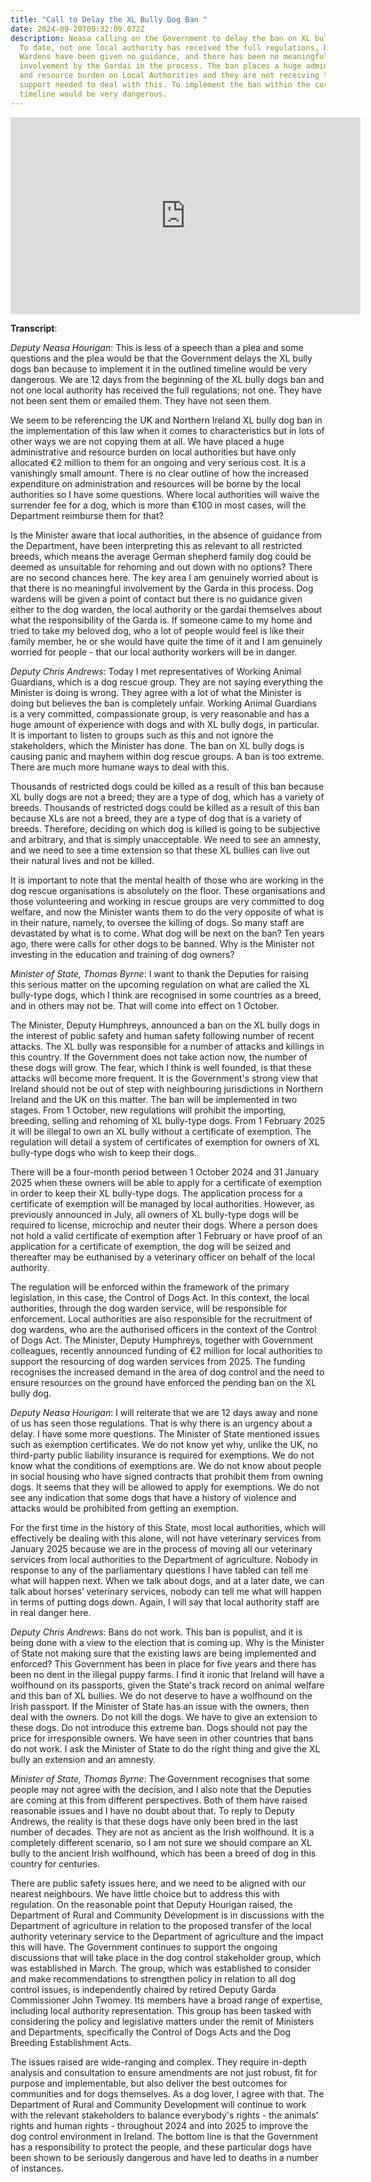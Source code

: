 ```yaml
---
title: "Call to Delay the XL Bully Dog Ban "
date: 2024-09-20T09:32:09.072Z
description: Neasa calling on the Government to delay the ban on XL bully dogs.
  To date, not one local authority has received the full regulations, Dog
  Wardens have been given no guidance, and there has been no meaningful
  involvement by the Gardaí in the process. The ban places a huge administrative
  and resource burden on Local Authorities and they are not receiving the
  support needed to deal with this. To implement the ban within the current
  timeline would be very dangerous.
---
```

<iframe width="560" height="315" src="https://www.youtube.com/embed/kvnaHGnbtXQ?si=fSvNCAhRzXayazP6" title="YouTube video player" frameborder="0" allow="accelerometer; autoplay; clipboard-write; encrypted-media; gyroscope; picture-in-picture; web-share" referrerpolicy="strict-origin-when-cross-origin" allowfullscreen></iframe>

**Transcript**:

*Deputy Neasa Hourigan*: This is less of a speech than a plea and some questions and the plea would be that the Government delays the XL bully dogs ban because to implement it in the outlined timeline would be very dangerous. We are 12 days from the beginning of the XL bully dogs ban and not one local authority has received the full regulations; not one. They have not been sent them or emailed them. They have not seen them.

We seem to be referencing the UK and Northern Ireland XL bully dog ban in the implementation of this law when it comes to characteristics but in lots of other ways we are not copying them at all. We have placed a huge administrative and resource burden on local authorities but have only allocated €2 million to them for an ongoing and very serious cost. It is a vanishingly small amount. There is no clear outline of how the increased expenditure on administration and resources will be borne by the local authorities so I have some questions. Where local authorities will waive the surrender fee for a dog, which is more than €100 in most cases, will the Department reimburse them for that?

Is the Minister aware that local authorities, in the absence of guidance from the Department, have been interpreting this as relevant to all restricted breeds, which means the average German shepherd family dog could be deemed as unsuitable for rehoming and out down with no options? There are no second chances here. The key area I am genuinely worried about is that there is no meaningful involvement by the Garda in this process. Dog wardens will be given a point of contact but there is no guidance given either to the dog warden, the local authority or the gardaí themselves about what the responsibility of the Garda is. If someone came to my home and tried to take my beloved dog, who a lot of people would feel is like their family member, he or she would have quite the time of it and I am genuinely worried for people - that our local authority workers will be in danger.

*Deputy Chris Andrews*: Today I met representatives of Working Animal Guardians, which is a dog rescue group. They are not saying everything the Minister is doing is wrong. They agree with a lot of what the Minister is doing but believes the ban is completely unfair. Working Animal Guardians is a very committed, compassionate group, is very reasonable and has a huge amount of experience with dogs and with XL bully dogs, in particular. It is important to listen to groups such as this and not ignore the stakeholders, which the Minister has done. The ban on XL bully dogs is causing panic and mayhem within dog rescue groups. A ban is too extreme. There are much more humane ways to deal with this.

Thousands of restricted dogs could be killed as a result of this ban because XL bully dogs are not a breed; they are a type of dog, which has a variety of breeds. Thousands of restricted dogs could be killed as a result of this ban because XLs are not a breed, they are a type of dog that is a variety of breeds. Therefore, deciding on which dog is killed is going to be subjective and arbitrary, and that is simply unacceptable. We need to see an amnesty, and we need to see a time extension so that these XL bullies can live out their natural lives and not be killed.

It is important to note that the mental health of those who are working in the dog rescue organisations is absolutely on the floor. These organisations and those volunteering and working in rescue groups are very committed to dog welfare, and now the Minister wants them to do the very opposite of what is in their nature, namely, to oversee the killing of dogs. So many staff are devastated by what is to come. What dog will be next on the ban? Ten years ago, there were calls for other dogs to be banned. Why is the Minister not investing in the education and training of dog owners?

*Minister of State, Thomas Byrne*: I want to thank the Deputies for raising this serious matter on the upcoming regulation on what are called the XL bully-type dogs, which I think are recognised in some countries as a breed, and in others may not be. That will come into effect on 1 October.

The Minister, Deputy Humphreys, announced a ban on the XL bully dogs in the interest of public safety and human safety following number of recent attacks. The XL bully was responsible for a number of attacks and killings in this country. If the Government does not take action now, the number of these dogs will grow. The fear, which I think is well founded, is that these attacks will become more frequent. It is the Government's strong view that Ireland should not be out of step with neighbouring jurisdictions in Northern Ireland and the UK on this matter. The ban will be implemented in two stages. From 1 October, new regulations will prohibit the importing, breeding, selling and rehoming of XL bully-type dogs. From 1 February 2025 it will be illegal to own an XL bully without a certificate of exemption. The regulation will detail a system of certificates of exemption for owners of XL bully-type dogs who wish to keep their dogs.

There will be a four-month period between 1 October 2024 and 31 January 2025 when these owners will be able to apply for a certificate of exemption in order to keep their XL bully-type dogs. The application process for a certificate of exemption will be managed by local authorities. However, as previously announced in July, all owners of XL bully-type dogs will be required to license, microchip and neuter their dogs. Where a person does not hold a valid certificate of exemption after 1 February or have proof of an application for a certificate of exemption, the dog will be seized and thereafter may be euthanised by a veterinary officer on behalf of the local authority.

The regulation will be enforced within the framework of the primary legislation, in this case, the Control of Dogs Act. In this context, the local authorities, through the dog warden service, will be responsible for enforcement. Local authorities are also responsible for the recruitment of dog wardens, who are the authorised officers in the context of the Control of Dogs Act. The Minister, Deputy Humphreys, together with Government colleagues, recently announced funding of €2 million for local authorities to support the resourcing of dog warden services from 2025. The funding recognises the increased demand in the area of dog control and the need to ensure resources on the ground have enforced the pending ban on the XL bully dog.

*Deputy Neasa Hourigan*: I will reiterate that we are 12 days away and none of us has seen those regulations. That is why there is an urgency about a delay. I have some more questions. The Minister of State mentioned issues such as exemption certificates. We do not know yet why, unlike the UK, no third-party public liability insurance is required for exemptions. We do not know what the conditions of exemptions are. We do not know about people in social housing who have signed contracts that prohibit them from owning dogs. It seems that they will be allowed to apply for exemptions. We do not see any indication that some dogs that have a history of violence and attacks would be prohibited from getting an exemption.

For the first time in the history of this State, most local authorities, which will effectively be dealing with this alone, will not have veterinary services from January 2025 because we are in the process of moving all our veterinary services from local authorities to the Department of agriculture. Nobody in response to any of the parliamentary questions I have tabled can tell me what will happen next. When we talk about dogs, and at a later date, we can talk about horses’ veterinary services, nobody can tell me what will happen in terms of putting dogs down. Again, I will say that local authority staff are in real danger here.

*Deputy Chris Andrews*: Bans do not work. This ban is populist, and it is being done with a view to the election that is coming up. Why is the Minister of State not making sure that the existing laws are being implemented and enforced? This Government has been in place for five years and there has been no dent in the illegal puppy farms. I find it ironic that Ireland will have a wolfhound on its passports, given the State's track record on animal welfare and this ban of XL bullies. We do not deserve to have a wolfhound on the Irish passport. If the Minister of State has an issue with the owners, then deal with the owners. Do not kill the dogs. We have to give an extension to these dogs. Do not introduce this extreme ban. Dogs should not pay the price for irresponsible owners. We have seen in other countries that bans do not work. I ask the Minister of State to do the right thing and give the XL bully an extension and an amnesty.

*Minister of State, Thomas Byrne*: The Government recognises that some people may not agree with the decision, and I also note that the Deputies are coming at this from different perspectives. Both of them have raised reasonable issues and I have no doubt about that. To reply to Deputy Andrews, the reality is that these dogs have only been bred in the last number of decades. They are not as ancient as the Irish wolfhound. It is a completely different scenario, so I am not sure we should compare an XL bully to the ancient Irish wolfhound, which has been a breed of dog in this country for centuries.

There are public safety issues here, and we need to be aligned with our nearest neighbours. We have little choice but to address this with regulation. On the reasonable point that Deputy Hourigan raised, the Department of Rural and Community Development is in discussions with the Department of agriculture in relation to the proposed transfer of the local authority veterinary service to the Department of agriculture and the impact this will have. The Government continues to support the ongoing discussions that will take place in the dog control stakeholder group, which was established in March. The group, which was established to consider and make recommendations to strengthen policy in relation to all dog control issues, is independently chaired by retired Deputy Garda Commissioner John Twomey. Its members have a broad range of expertise, including local authority representation. This group has been tasked with considering the policy and legislative matters under the remit of Ministers and Departments, specifically the Control of Dogs Acts and the Dog Breeding Establishment Acts.

The issues raised are wide-ranging and complex. They require in-depth analysis and consultation to ensure amendments are not just robust, fit for purpose and implementable, but also deliver the best outcomes for communities and for dogs themselves. As a dog lover, I agree with that. The Department of Rural and Community Development will continue to work with the relevant stakeholders to balance everybody's rights - the animals’ rights and human rights - throughout 2024 and into 2025 to improve the dog control environment in Ireland. The bottom line is that the Government has a responsibility to protect the people, and these particular dogs have been shown to be seriously dangerous and have led to deaths in a number of instances.